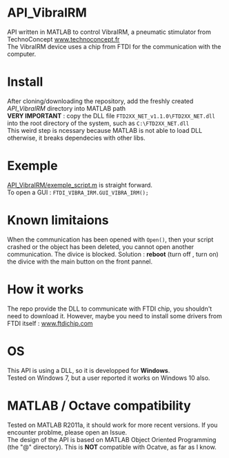 # API_VibraIRM
API written in MATLAB to control VibraIRM, a pneumatic stimulator from TechnoConcept www.technoconcept.fr  
The VibraIRM device uses a chip from FTDI for the communication with the computer.

# Install
After cloning/downloading the repository, add the freshly created _API_VibraIRM_ directory into MATLAB path  
**VERY IMPORTANT** : copy the DLL file `FTD2XX_NET_v1.1.0\FTD2XX_NET.dll` into the root directory of the system, such as  `C:\FTD2XX_NET.dll`  
This weird step is ncessary because MATLAB is not able to load DLL otherwise, it breaks dependecies with other libs.

# Exemple
[API_VibraIRM/exemple_script.m](exemple_script.m) is straight forward.  
To open a GUI : `FTDI_VIBRA_IRM.GUI_VIBRA_IRM();`

# Known limitaions
When the communication has been opened with `Open()`, then your script crashed or the object has been deleted, you cannot open another communication. The divice is blocked. Solution : **reboot** (turn off , turn on) the divice with the main button on the front pannel.

# How it works
The repo provide the DLL to communicate with FTDI chip, you shouldn't need to download it. However, maybe you need to install some drivers from FTDI itself : www.ftdichip.com  

# OS
This API is using a DLL, so it is developped for **Windows**.  
Tested on Windows 7, but a user reported it works on Windows 10 also.  

# MATLAB / Octave compatibility
Tested on MATLAB R2011a, it should work for more recent versions. If you encounter problme, please open an Issue.  
The design of the API is based on MATLAB Object Oriented Programming (the "@" directory). This is **NOT** compatible with Ocatve, as far as I know.

